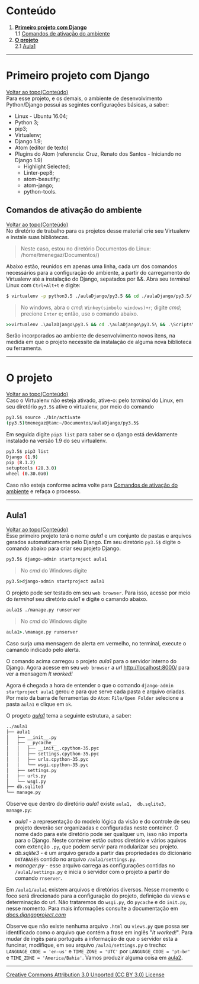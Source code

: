 # Conteúdo

1. **[Primeiro projeto com Django](#primeiro-projeto-com-django)**  
1.1 [Comandos de ativação do ambiente](#comandos-de-ativação-do-ambiente)  
2. **[O projeto](#o-projeto)**  
2.1 [Aula1](#aula1)  

---

# Primeiro projeto com Django
[Voltar ao topo(Conteúdo)](#conteúdo)   
Para esse projeto, e os demais, o ambiente de desenvolvimento Python/Django possui as segintes configurações básicas, a saber:
- Linux - Ubuntu 16.04;
- Python 3;
- pip3;
- Virtualenv;
- Django 1.9;
- Atom (editor de texto)
- Plugins do  Atom (referencia: Cruz, Renato dos Santos - Iniciando no Django 1.9)
    - Highlight Selected;
    - Linter-pep8;
    - atom-beautify;
    - atom-jango;
    - python-tools.

## Comandos de ativação do ambiente
[Voltar ao topo(Conteúdo)](#conteúdo)   
No diretório de trabalho para os projetos desse material crie seu Virtualenv e instale suas bibliotecas.
> Neste caso, estou no diretório Documentos do Linux: /home/tmenegaz/Documentos/)

Abaixo estão, reunidos em apenas uma linha, cada um dos comandos necessários para a configuração do ambiente, a partir do carregamento do Virtualenv até a instalação do Django, sepatados por &&.
Abra seu _terminal_ Linux com ```Ctrl+Alt+t``` e digite:
```sh
$ virtualenv -p python3.5 ./aulaDjango/py3.5 && cd ./aulaDjango/py3.5/ && source ./bin/activate && pip3 install -U pip && pip3 install django==1.9
```

> No windows, abra o _cmd_: ```Winkey(simbolo windows)+r```; digite _cmd_; precione ```Enter``` e; então, use o comando abaixo.
```cmd
>>virtualenv .\aulaDjango\py3.5 && cd .\aulaDjango\py3.5\ && .\Scripts\activate.bat && pip install -U pip && pip install django==1.9
```

Serão incorporados ao ambiente de desenvolvimento novos itens, na medida em que o projeto necessite da instalação de alguma nova biblioteca ou ferramenta.

---

# O projeto
[Voltar ao topo(Conteúdo)](#conteúdo)  
Caso o Virtualenv não esteja ativado, ative-o: pelo _terminal_ do Linux, em seu diretório ```py3.5$``` ative o virtualenv,  por meio do comando
```sh
py3.5$ source ./bin/activate
(py3.5)tmenegaz@tam:~/Documentos/aulaDjango/py3.5$
```
Em seguida digite ```pip3 list``` para saber se o django está devidamente instalado na versão 1.9 do seu virtualenv.
```sh
py3.5$ pip3 list
Django (1.9)
pip (8.1.2)
setuptools (28.3.0)
wheel (0.30.0a0)
```
Caso não esteja conforme acima volte para [Comandos de ativação do ambiente](#comandos-de-ativação-do-ambiente)  e refaça o processo.

---

## Aula1
[Voltar ao topo(Conteúdo)](#conteúdo)  
Esse primeiro projeto terá o nome _aula1_ e um conjunto de pastas e arquivos gerados automaticamente pelo Django. Em seu diretório ```py3.5$``` digite o comando abaixo para criar seu projeto Django.
```sh
py3.5$ django-admin startproject aula1
```
> No _cmd_ do Windows digite
```cmd
py3.5>django-admin startproject aula1
```

O projeto pode ser testado em seu ```web browser```. Para isso, acesse por meio do _terminal_ seu diretório _aula1_ e digite o camando abaixo.
```sh
aula1$ ./manage.py runserver
```
> No _cmd_ do Windows digite
```cmd
aula1>.\manage.py runserver
```
Caso surja uma mensagem de alerta em vermelho, no terminal, execute o camando indicado pelo alerta.

O comando acima carregou o projeto _aula1_ para o servidor interno do Django. Agora acesse em seu ```web browser``` a _url_ [http://localhost:8000/](http://127.0.0.1:8000/) para ver a mensagem _It worked!_

Agora é chegada a hora de entender o que o comando ```django-admin startproject aula1``` gerou e para que serve cada pasta e arquivo criadas. Por meio da barra de ferramentas do ```Atom```: ```File/Open Folder``` selecione a pasta ```aula1``` e clique em ```ok```.

O progeto [_aula1_](https://github.com/tmenegaz/django/tree/master/aulaDjango/py3.5) tema a seguinte estrutura, a saber:
```sh
../aula1
├── aula1
│   ├── __init__.py
│   ├── __pycache__
│   │   ├── __init__.cpython-35.pyc
│   │   ├── settings.cpython-35.pyc
│   │   ├── urls.cpython-35.pyc
│   │   └── wsgi.cpython-35.pyc
│   ├── settings.py
│   ├── urls.py
│   └── wsgi.py
├── db.sqlite3
└── manage.py
```

Observe que dentro do diretório _aula1_ existe ```aula1,  db.sqlite3,  manage.py```:

- _aula1_  - a representação do modelo lógica da visão e do controle de seu projeto deverão ser organizadas e configuradas neste conteiner. O nome dado para este diretório pode ser qualquer um, isso não importa para o Django. Neste conteiner estão outros diretório e vários aquivos com extenção ```.py```, que podem servir para modularizar seu projeto.
- _db.sqlite3_ - é um arquivo gerado a partir das propriedades do dicionário ```DATABASES``` contido no arquivo ```/aula1/settings.py```.
- _manager.py_ - esse arquivo carrega as configurações contidas no ```/aula1/settings.py``` e inicia o servidor com o projeto a partir do comando ```rnserver```.

Em ```/aula1/aula1``` existem arquivos e diretórios diversos. Nesse momento o foco será direcionado  para a configuração do projeto, definição da views e determinação do url. Não trataremos do ```wsgi.py```, do ```pycache``` e do ```init.py```, nesse momento. Para mais informações consulte a documentação em _[docs.djangoproject.com](https://docs.djangoproject.com/en/1.9/intro/tutorial01/)_

Observe que não existe nenhuma arquivo ```.html``` ou ```views.py``` que possa ser identificado como o arquivo que contém a frase em inglês "_It worked!_". Para mudar de ingês para português a informação de que o servidor esta a funcinar, modifique, em seu arquivo ```/aula1/settings.py``` o trecho: ```LANGUAGE_CODE = 'en-us'``` e ```TIME_ZONE = 'UTC'``` por ```LANGUAGE_CODE = 'pt-br'``` e ```TIME_ZONE = 'America/Bahia'```. Vamos produzir alguma coisa em [aula2](https://github.com/tmenegaz/django/blob/master/aula2.md).

---

[Creative Commons Attribution 3.0 Unported (CC BY 3.0) License](http://creativecommons.org/licenses/by/3.0/)
